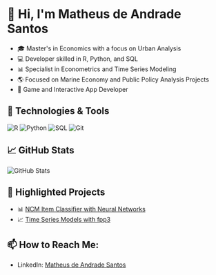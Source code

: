 ﻿
# 👋 Hi, I'm Matheus de Andrade Santos

- 🎓 Master's in Economics with a focus on Urban Analysis
- 💻 Developer skilled in R, Python, and SQL
- 📊 Specialist in Econometrics and Time Series Modeling
- 🌎 Focused on Marine Economy and Public Policy Analysis Projects
- 👾 Game and Interactive App Developer

## 🔧 Technologies & Tools
![R](https://img.shields.io/badge/R-276DC3?style=for-the-badge&logo=r&logoColor=white)
![Python](https://img.shields.io/badge/Python-3776AB?style=for-the-badge&logo=python&logoColor=white)
![SQL](https://img.shields.io/badge/SQL-316192?style=for-the-badge&logo=postgresql&logoColor=white)
![Git](https://img.shields.io/badge/Git-F05032?style=for-the-badge&logo=git&logoColor=white)

## 📈 GitHub Stats
![GitHub Stats](https://github-readme-stats.vercel.app/api?username=WizardCake&show_icons=true&theme=radical)

## 🌟 Highlighted Projects
- 📊 [NCM Item Classifier with Neural Networks](https://github.com/WizardCake/NCM-Classifier)
- 📈 [Time Series Models with fpp3](https://github.com/WizardCake/Time-Series-Modeling)

## 📫 How to Reach Me:
- LinkedIn: [Matheus de Andrade Santos](https://www.linkedin.com/in/matheus-andrade-b91a51218)

